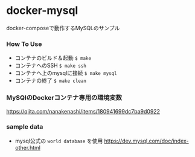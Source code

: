# docker-mysql
docker-composeで動作するMySQLのサンプル

### How To Use
- コンテナのビルド＆起動 `$ make`
- コンテナへのSSH `$ make ssh`
- コンテナへ上のmysqlに接続 `$ make mysql`
- コンテナの終了 `$ make clean`

### MySQlのDockerコンテナ専用の環境変数
https://qiita.com/nanakenashi/items/180941699dc7ba9d0922

### sample data
- mysql公式の `world database` を使用
https://dev.mysql.com/doc/index-other.html
